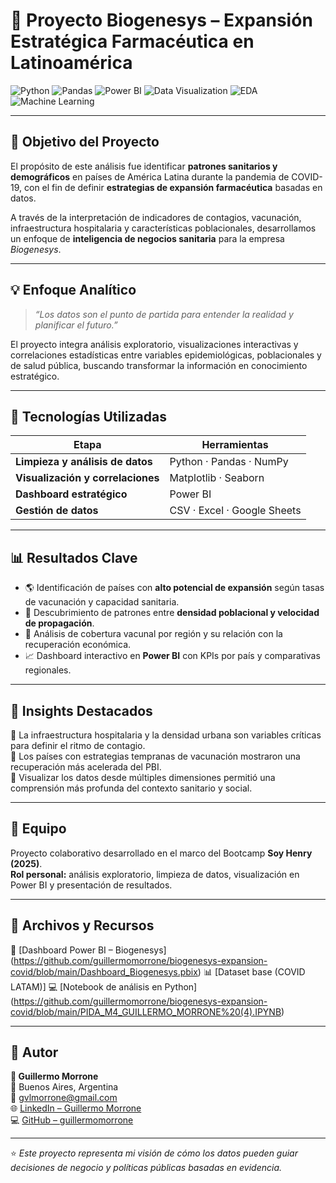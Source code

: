 
# 🧬 Proyecto Biogenesys – Expansión Estratégica Farmacéutica en Latinoamérica

![Python](https://img.shields.io/badge/Python-3776AB?style=for-the-badge&logo=python&logoColor=white)
![Pandas](https://img.shields.io/badge/Pandas-150458?style=for-the-badge&logo=pandas&logoColor=white)
![Power BI](https://img.shields.io/badge/Power%20BI-F2C811?style=for-the-badge&logo=powerbi&logoColor=black)
![Data Visualization](https://img.shields.io/badge/Data%20Visualization-0088CC?style=for-the-badge&logo=tableau&logoColor=white)
![EDA](https://img.shields.io/badge/EDA-009688?style=for-the-badge)
![Machine Learning](https://img.shields.io/badge/Machine%20Learning-F7931E?style=for-the-badge&logo=scikitlearn&logoColor=white)

---

## 🎯 Objetivo del Proyecto

El propósito de este análisis fue identificar **patrones sanitarios y demográficos** en países de América Latina durante la pandemia de COVID-19, con el fin de definir **estrategias de expansión farmacéutica** basadas en datos.

A través de la interpretación de indicadores de contagios, vacunación, infraestructura hospitalaria y características poblacionales, desarrollamos un enfoque de **inteligencia de negocios sanitaria** para la empresa *Biogenesys*.

---

## 💡 Enfoque Analítico

> *“Los datos son el punto de partida para entender la realidad y planificar el futuro.”*

El proyecto integra análisis exploratorio, visualizaciones interactivas y correlaciones estadísticas entre variables epidemiológicas, poblacionales y de salud pública, buscando transformar la información en conocimiento estratégico.

---

## 🧩 Tecnologías Utilizadas

| Etapa | Herramientas |
|-------|---------------|
| **Limpieza y análisis de datos** | Python · Pandas · NumPy |
| **Visualización y correlaciones** | Matplotlib · Seaborn |
| **Dashboard estratégico** | Power BI |
| **Gestión de datos** | CSV · Excel · Google Sheets |

---

## 📊 Resultados Clave

- 🌎 Identificación de países con **alto potencial de expansión** según tasas de vacunación y capacidad sanitaria.  
- 🧠 Descubrimiento de patrones entre **densidad poblacional y velocidad de propagación**.  
- 💉 Análisis de cobertura vacunal por región y su relación con la recuperación económica.  
- 📈 Dashboard interactivo en **Power BI** con KPIs por país y comparativas regionales.  

---

## 🧠 Insights Destacados

🔹 La infraestructura hospitalaria y la densidad urbana son variables críticas para definir el ritmo de contagio.  
🔹 Los países con estrategias tempranas de vacunación mostraron una recuperación más acelerada del PBI.  
🔹 Visualizar los datos desde múltiples dimensiones permitió una comprensión más profunda del contexto sanitario y social.

---

## 👥 Equipo

Proyecto colaborativo desarrollado en el marco del Bootcamp **Soy Henry (2025)**.  
**Rol personal:** análisis exploratorio, limpieza de datos, visualización en Power BI y presentación de resultados.

---

## 🚀 Archivos y Recursos

📁 [Dashboard Power BI – Biogenesys] (https://github.com/guillermomorrone/biogenesys-expansion-covid/blob/main/Dashboard_Biogenesys.pbix)
📊 [Dataset base (COVID LATAM)] 
💻 [Notebook de análisis en Python] (https://github.com/guillermomorrone/biogenesys-expansion-covid/blob/main/PIDA_M4_GUILLERMO_MORRONE%20(4).IPYNB)

---

## 🧾 Autor

**👤 Guillermo Morrone**  
📍 Buenos Aires, Argentina  
📧 [gvlmorrone@gmail.com](mailto:gvlmorrone@gmail.com)  
🌐 [LinkedIn – Guillermo Morrone](https://www.linkedin.com/in/guillermo-morrone/)  
💻 [GitHub – guillermomorrone](https://github.com/guillermomorrone)

---

⭐ *Este proyecto representa mi visión de cómo los datos pueden guiar decisiones de negocio y políticas públicas basadas en evidencia.*

